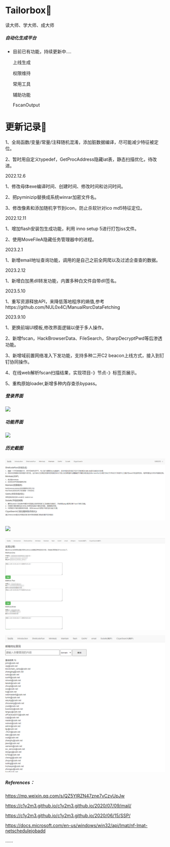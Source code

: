# Tailorbox🚀
读大师、学大师、成大师
##### 自动化生成平台

- 目前已有功能，持续更新中....  

  上线生成
  
  权限维持

  常用工具

  辅助功能

  FscanOutput
  
# 更新记录🚀
1、全局函数/变量/常量/注释随机混淆，添加脏数据编译，尽可能减少特征被定位。

2、暂时用自定义typedef，GetProcAddress隐藏iat表，静态扫描优化，待改进。 

2022.12.6

1、修改母体exe编译时间、创建时间、修改时间和访问时间。 

2、把pyminizip替换成系统winrar加密文件名。 

3、修改像素和添加随机字节到icon，防止杀软针对ico md5特征定位。

2022.12.11

1、增加flash安装包生成功能，利用 inno setup 5进行打包iss文件。

2、使用MoveFileA隐藏任务管理器中的进程。

2023.2.1

1、新增email地址查询功能，调用的是自己之前全网爬以及过滤企查查的数据。

2023.2.12

1、新增白加黑dll转发功能，内置多种白文件自带dll签名。

2023.5.10

1、重写资源释放API，来降低落地程序的熵值,参考https://github.com/NUL0x4C/ManualRsrcDataFetching

2023.9.10

1、更换前端UI模板,修改界面逻辑以便于多人操作。

2、新增fscan，HackBrowserData、FileSearch，SharpDecryptPwd等后渗透功能。

3、新增域前置网络准入下发功能，支持多种二开C2 beacon上线方式，接入到钉钉协同操作。

4、在线web解析fscan扫描结果，实现项目-》节点-》标签页展示。

5、重构原始loader,新增多种内存查杀bypass。

##### 登录界面

![](https://c1y2m3.oss-cn-beijing.aliyuncs.com/20230914164907.png)

##### 功能界面

![](https://c1y2m3.oss-cn-beijing.aliyuncs.com/20230914165306.png)

##### 历史截图

![](https://raw.githubusercontent.com/c1y2m3/Tailorbox/main/images/start.png)

![](https://c1y2m3.oss-cn-beijing.aliyuncs.com/1670825719512-460cd223-1449-447d-90f4-dc5099abc6d7.gif)

![](https://raw.githubusercontent.com/c1y2m3/Tailorbox/main/images/dllhihack.png)

![](https://raw.githubusercontent.com/c1y2m3/Tailorbox/main/images/email.png)

##### References：

https://mp.weixin.qq.com/s/QZ5YlRZN47zne7vCzvUpJw

https://c1y2m3.github.io/c1y2m3.github.io/2020/07/09/mail/

https://c1y2m3.github.io/c1y2m3.github.io/2020/06/15/SSP/  

https://docs.microsoft.com/en-us/windows/win32/api/lmat/nf-lmat-netschedulejobadd  

......


